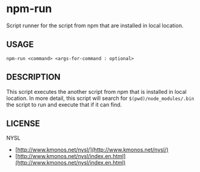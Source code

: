 # npm-run

Script runner for the script from npm that are installed in local location.

## USAGE

```
npm-run <command> <args-for-command : optional>
```

## DESCRIPTION

This script executes the another script from npm that is installed in local location. In more detail, this script will search for `$(pwd)/node_modules/.bin` the script to run and execute that if it can find.

## LICENSE

NYSL

- [http://www.kmonos.net/nysl/](http://www.kmonos.net/nysl/)
- [http://www.kmonos.net/nysl/index.en.html](http://www.kmonos.net/nysl/index.en.html)

